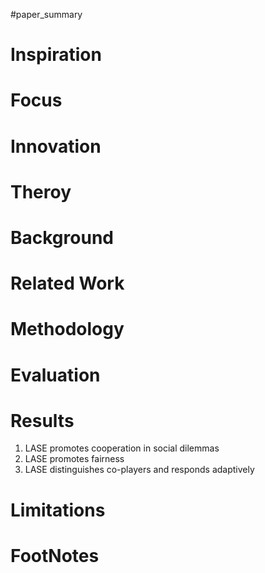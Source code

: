 #paper_summary 

# Inspiration



# Focus



# Innovation



# Theroy



# Background



# Related Work




# Methodology



# Evaluation



# Results
1. LASE promotes cooperation in social dilemmas
2. LASE promotes fairness
3. LASE distinguishes co-players and responds adaptively


# Limitations


# FootNotes
